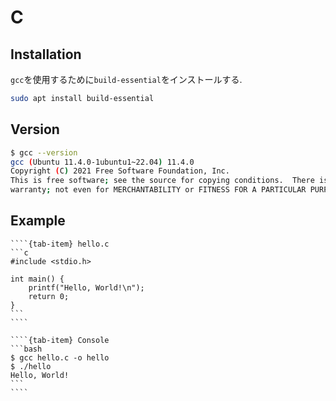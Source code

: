 # C

## Installation

`gcc`を使用するために`build-essential`をインストールする.

```bash
sudo apt install build-essential
```

## Version

```bash
$ gcc --version
gcc (Ubuntu 11.4.0-1ubuntu1~22.04) 11.4.0
Copyright (C) 2021 Free Software Foundation, Inc.
This is free software; see the source for copying conditions.  There is NO
warranty; not even for MERCHANTABILITY or FITNESS FOR A PARTICULAR PURPOSE.

```

## Example

`````{tab-set}
````{tab-item} hello.c
```c
#include <stdio.h>

int main() {
    printf("Hello, World!\n");
    return 0;
}
```
````

````{tab-item} Console
```bash
$ gcc hello.c -o hello
$ ./hello
Hello, World!
```
````
`````
